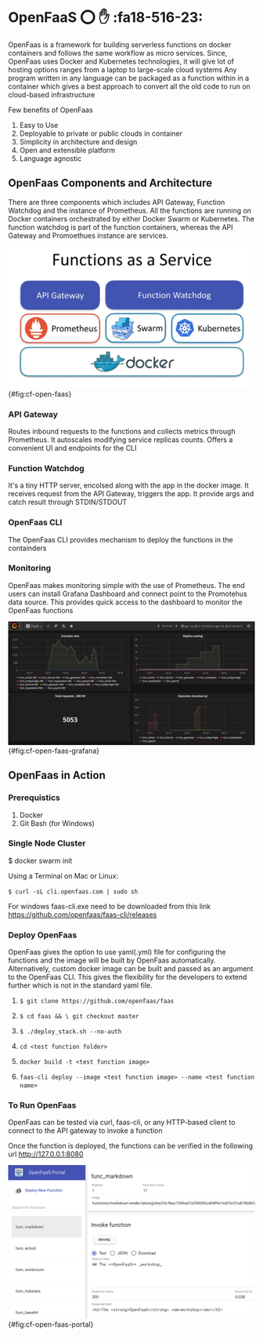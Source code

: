 # OpenFaaS :o: :hand: :fa18-516-23:

OpenFaas is a framework for building serverless functions on docker containers and follows the same workflow as micro services.
Since, OpenFaas uses Docker and Kubernetes technologies, it will give lot of hosting options ranges from a laptop 
to large-scale cloud systems
Any program written in any language can be packaged as a function within in a container which gives a best approach
to convert all the old code to run on cloud-based infrastructure

Few benefits of OpenFaas
1. Easy to Use
2. Deployable to private or public clouds in container
3. Simplicity in architecture and design
4. Open and extensible platform
5. Language agnostic


## OpenFaas Components and Architecture

There are three components which includes API Gateway, Function Watchdog and the instance of Prometheus.
All the functions are running on Docker containers orchestrated by either Docker Swarm or Kubernetes.
The function watchdog is part of the function containers, whereas the API Gateway and Promoethues instance are services.

![faas - OpenFaas - Arch[@alex2017faas]](images/openFaas_architecutre.jpg){#fig:cf-open-faas}

### API Gateway
Routes inbound requests to the functions and collects metrics through Prometheus. It autoscales modifying service replicas counts.
Offers a convenient UI and endpoints for the CLI

### Function Watchdog
It's a tiny HTTP server, encolsed along with the app in the docker image. It receives request from the API Gateway, triggers the app.
It provide args and catch result through STDIN/STDOUT

### OpenFaas CLI
The OpenFaas CLI provides mechanism to deploy the functions in the containders

### Monitoring
OpenFaas makes monitoring simple with the use of Prometheus. The end users can install Grafana Dashboard and connect point to the Promotehus data source. This provides quick access to the dashboard to monitor the OpenFaas functions

![faas - OpenFaas - Grafana@[alex2017faas]](images/grafana.jpeg){#fig:cf-open-faas-grafana}

## OpenFaas in Action

### Prerequistics

1. Docker
2. Git Bash (for Windows)

### Single Node Cluster

$ docker swarm init

Using a Terminal on Mac or Linux:

`$ curl -sL cli.openfaas.com | sudo sh`

For windows faas-cli.exe need to be downloaded from this link https://github.com/openfaas/faas-cli/releases


### Deploy OpenFaas 
OpenFaas gives the option to use yaml(.yml) file for configuring the functions and the image will be built by OpenFaas automatically.
Alternatively, custom docker image can be built and passed as an argument to the OpenFaas CLI. This gives the flexibility for the developers to extend further which is not in the standard yaml file.

1.  `$ git clone https://github.com/openfaas/faas`

2. `$ cd faas && \
  git checkout master`
3. `$ ./deploy_stack.sh --no-auth`

4. `cd <test function folder>`

5. `docker build -t <test function image>`

6. `faas-cli deploy --image <test function image> --name <test function name>`

### To Run OpenFaas

OpenFaas can be tested via curl, faas-cli, or any HTTP-based client to connect to the API gateway to invoke a function

Once the function is deployed, the functions can be verified in the following url
http://127.0.0.1:8080

![faas-OpenFaas-Portal[@alex2017faas]](images/markdown_portal.png){#fig:cf-open-faas-portal}


